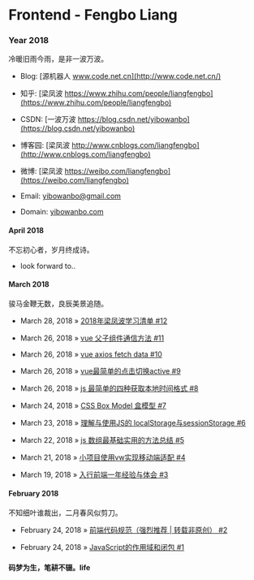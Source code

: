# Frontend - Fengbo Liang

### Year 2018

冷暖旧雨今雨，是非一波万波。

- Blog: [源机器人 www.code.net.cn](http://www.code.net.cn/)

- 知乎: [梁凤波 https://www.zhihu.com/people/liangfengbo](https://www.zhihu.com/people/liangfengbo)

- CSDN: [一波万波 https://blog.csdn.net/yibowanbo](https://blog.csdn.net/yibowanbo)

- 博客园: [梁凤波 http://www.cnblogs.com/liangfengbo](http://www.cnblogs.com/liangfengbo) 

- 微博: [梁凤波 https://weibo.com/liangfengbo](https://weibo.com/liangfengbo)

- Email: yibowanbo@gmail.com

- Domain: [yibowanbo.com](yibowanbo.com)

#### April 2018

不忘初心者，岁月终成诗。

 - look forward to..

#### March 2018

骏马金鞭无数，良辰美景追随。

- March 28, 2018 » [2018年梁凤波学习清单 #12](https://github.com/liangfengbo/frontend/issues/12)

- March 26, 2018 » [vue 父子组件通信方法 #11](https://github.com/liangfengbo/frontend/issues/11)

- March 26, 2018 » [vue axios fetch data #10](https://github.com/liangfengbo/frontend/issues/10)

- March 26, 2018 » [vue最简单的点击切换active #9](https://github.com/liangfengbo/frontend/issues/9)

- March 26, 2018 » [js 最简单的四种获取本地时间格式 #8](https://github.com/liangfengbo/frontend/issues/8)

- March 24, 2018 » [CSS Box Model 盒模型 #7](https://github.com/liangfengbo/frontend/issues/7)

- March 23, 2018 » [理解与使用JS的 localStorage与sessionStorage #6](https://github.com/liangfengbo/frontend/issues/6)

- March 22, 2018 » [js 数组最基础实用的方法总结  #5](https://github.com/liangfengbo/frontend/issues/5)

- March 21, 2018 » [小项目使用vw实现移动端适配  #4](https://github.com/liangfengbo/frontend/issues/4)

- March 19, 2018 » [入行前端一年经验与体会   #3](https://github.com/liangfengbo/frontend/issues/3)

#### February 2018
 
不知细叶谁裁出，二月春风似剪刀。

- February 24, 2018 » [前端代码规范（强烈推荐 | 转载非原创）   #2](https://github.com/liangfengbo/frontend/issues/2)
    
- February 24, 2018 » [JavaScript的作用域和闭包   #1](https://github.com/liangfengbo/frontend/issues/1)

#### 码梦为生，笔耕不辍。life
